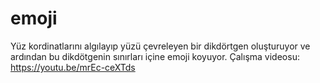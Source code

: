 # emoji
Yüz kordinatlarını algılayıp yüzü çevreleyen bir dikdörtgen oluşturuyor ve ardından bu dikdötgenin sınırları  içine emoji koyuyor.
Çalışma videosu: https://youtu.be/mrEc-ceXTds
